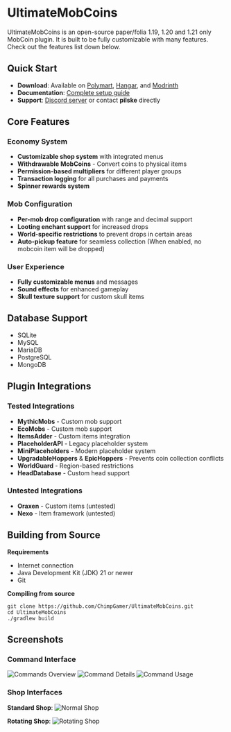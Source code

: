 # UltimateMobCoins

UltimateMobCoins is an open-source paper/folia 1.19, 1.20 and 1.21 only MobCoin plugin. It is built to be fully customizable with many features. Check out the features list down below.

## Quick Start

- **Download**: Available on [Polymart](https://polymart.org/resource/ultimatemobcoins.4806), [Hangar](https://hangar.papermc.io/ChimpGamer/UltimateMobCoins), and [Modrinth](https://modrinth.com/plugin/ultimatemobcoins)
- **Documentation**: [Complete setup guide](https://networkmanager.gitbook.io/ultimatemobcoins/)
- **Support**: [Discord server](https://discord.gg/HvaY4QY) or contact **pilske** directly

## Core Features

### Economy System
- **Customizable shop system** with integrated menus
- **Withdrawable MobCoins** - Convert coins to physical items
- **Permission-based multipliers** for different player groups
- **Transaction logging** for all purchases and payments
- **Spinner rewards system**

### Mob Configuration
- **Per-mob drop configuration** with range and decimal support
- **Looting enchant support** for increased drops
- **World-specific restrictions** to prevent drops in certain areas
- **Auto-pickup feature** for seamless collection (When enabled, no mobcoin item will be dropped)

### User Experience
- **Fully customizable menus** and messages
- **Sound effects** for enhanced gameplay
- **Skull texture support** for custom skull items

## Database Support

- SQLite
- MySQL
- MariaDB
- PostgreSQL
- MongoDB

## Plugin Integrations

### Tested Integrations
- **MythicMobs** - Custom mob support
- **EcoMobs** - Custom mob support
- **ItemsAdder** - Custom items integration
- **PlaceholderAPI** - Legacy placeholder system
- **MiniPlaceholders** - Modern placeholder system
- **UpgradableHoppers** & **EpicHoppers** - Prevents coin collection conflicts
- **WorldGuard** - Region-based restrictions
- **HeadDatabase** - Custom head support

### Untested Integrations
- **Oraxen** - Custom items (untested)
- **Nexo** - Item framework (untested)

## Building from Source

**Requirements**
- Internet connection
- Java Development Kit (JDK) 21 or newer
- Git

**Compiling from source**
```shell
git clone https://github.com/ChimpGamer/UltimateMobCoins.git
cd UltimateMobCoins
./gradlew build
```

## Screenshots

### Command Interface
![Commands Overview](https://github.com/ChimpGamer/UltimateMobCoins/assets/19960733/eb66f5ce-e921-4ac6-beb9-2cc5b1053d62)
![Command Details](https://github.com/ChimpGamer/UltimateMobCoins/assets/19960733/b2d57df5-6ef5-4dba-b568-46b9791312ab)
![Command Usage](https://github.com/ChimpGamer/UltimateMobCoins/assets/19960733/d15a2358-df48-475b-9477-973e6396baca)

### Shop Interfaces
**Standard Shop**:
![Normal Shop](https://user-images.githubusercontent.com/19960733/236314990-c6e78d16-6827-467a-bf87-12181ad76660.png)

**Rotating Shop**:
![Rotating Shop](https://user-images.githubusercontent.com/19960733/236315060-8d3102d1-4452-4640-ab2d-8903c4925970.png)
